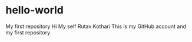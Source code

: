 # hello-world
My first repository
Hi My self Rutav Kothari 
This is my GitHub account and my first repository
